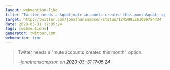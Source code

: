 ```yaml
---
layout: webmention-like
title: "Twitter needs a &quot;mute accounts created this month&quot; option."
target: http://twitter.com/jonathansampson/status/1245093261099794434
date: 2020-03-31 17:05:24
tags: [webmentions]
generator: twitter.com
webmention: true
---
```


<blockquote class="external-citation">
  <p>
    Twitter needs a &quot;mute accounts created this month&quot; option.
  </p>
  <cite>‒<span class="p-author p-name">jonathansampson</span>
    on
    <a href="http://twitter.com/jonathansampson/status/1245093261099794434" rel="external nofollow" target="_blank">2020-03-31 17:05:24</a>
  </cite>
</blockquote>
